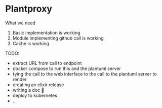 # Plantproxy

What we need

1. Basic implementation is working
  1. Module implementing github call is working
  2. Cache is working
   
TODO: 

* extract URL from call to endpoint
* docker compose to run this and the plantuml server
* tying the call to the web interface to the call to the plantuml server to render
* creating an elixir release 
* writing a doc 🤮
* deploy to kubernetes
* ...





